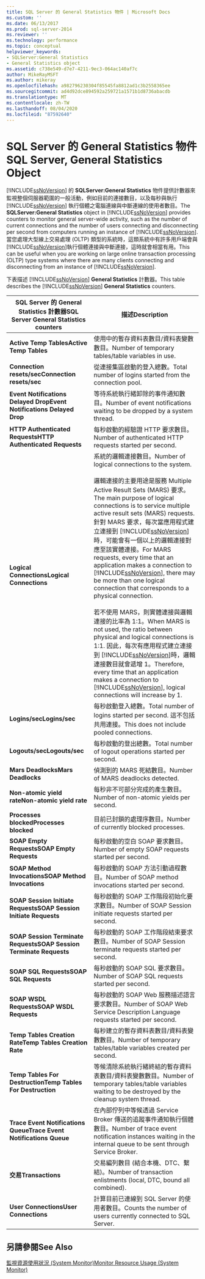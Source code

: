```yaml
---
title: SQL Server 的 General Statistics 物件 | Microsoft Docs
ms.custom: ''
ms.date: 06/13/2017
ms.prod: sql-server-2014
ms.reviewer: ''
ms.technology: performance
ms.topic: conceptual
helpviewer_keywords:
- SQLServer:General Statistics
- General Statistics object
ms.assetid: c738e549-d7e7-4211-9ec3-064ac140af7c
author: MikeRayMSFT
ms.author: mikeray
ms.openlocfilehash: a982796230304f85545fa8812ad1c3b2558365ee
ms.sourcegitcommit: ad4d92dce894592a259721a1571b1d8736abacdb
ms.translationtype: MT
ms.contentlocale: zh-TW
ms.lasthandoff: 08/04/2020
ms.locfileid: "87592640"
---
```

# <a name="sql-server-general-statistics-object"></a><span data-ttu-id="237eb-102">SQL Server 的 General Statistics 物件</span><span class="sxs-lookup"><span data-stu-id="237eb-102">SQL Server, General Statistics Object</span></span>
  <span data-ttu-id="237eb-103">[!INCLUDE[ssNoVersion](../../includes/ssnoversion-md.md)] 的 **SQLServer:General Statistics** 物件提供計數器來監視整個伺服器範圍的一般活動，例如目前的連接數目，以及每秒與執行 [!INCLUDE[ssNoVersion](../../includes/ssnoversion-md.md)] 執行個體之電腦連線與中斷連線的使用者數目。</span><span class="sxs-lookup"><span data-stu-id="237eb-103">The **SQLServer:General Statistics** object in [!INCLUDE[ssNoVersion](../../includes/ssnoversion-md.md)] provides counters to monitor general server-wide activity, such as the number of current connections and the number of users connecting and disconnecting per second from computers running an instance of [!INCLUDE[ssNoVersion](../../includes/ssnoversion-md.md)].</span></span> <span data-ttu-id="237eb-104">當您處理大型線上交易處理 (OLTP) 類型的系統時，這類系統中有許多用戶端會與 [!INCLUDE[ssNoVersion](../../includes/ssnoversion-md.md)]執行個體連接與中斷連接，這時就會相當有用。</span><span class="sxs-lookup"><span data-stu-id="237eb-104">This can be useful when you are working on large online transaction processing (OLTP) type systems where there are many clients connecting and disconnecting from an instance of [!INCLUDE[ssNoVersion](../../includes/ssnoversion-md.md)].</span></span>  
  
 <span data-ttu-id="237eb-105">下表描述 [!INCLUDE[ssNoVersion](../../includes/ssnoversion-md.md)] **General Statistics** 計數器。</span><span class="sxs-lookup"><span data-stu-id="237eb-105">This table describes the [!INCLUDE[ssNoVersion](../../includes/ssnoversion-md.md)] **General Statistics** counters.</span></span>  
  
|<span data-ttu-id="237eb-106">SQL Server 的 General Statistics 計數器</span><span class="sxs-lookup"><span data-stu-id="237eb-106">SQL Server General Statistics counters</span></span>|<span data-ttu-id="237eb-107">描述</span><span class="sxs-lookup"><span data-stu-id="237eb-107">Description</span></span>|  
|--------------------------------------------|-----------------|  
|<span data-ttu-id="237eb-108">**Active Temp Tables**</span><span class="sxs-lookup"><span data-stu-id="237eb-108">**Active Temp Tables**</span></span>|<span data-ttu-id="237eb-109">使用中的暫存資料表數目/資料表變數數目。</span><span class="sxs-lookup"><span data-stu-id="237eb-109">Number of temporary tables/table variables in use.</span></span>|  
|<span data-ttu-id="237eb-110">**Connection resets/sec**</span><span class="sxs-lookup"><span data-stu-id="237eb-110">**Connection resets/sec**</span></span>|<span data-ttu-id="237eb-111">從連接集區啟動的登入總數。</span><span class="sxs-lookup"><span data-stu-id="237eb-111">Total number of logins started from the connection pool.</span></span>|  
|<span data-ttu-id="237eb-112">**Event Notifications Delayed Drop**</span><span class="sxs-lookup"><span data-stu-id="237eb-112">**Event Notifications Delayed Drop**</span></span>|<span data-ttu-id="237eb-113">等待系統執行緒卸除的事件通知數目。</span><span class="sxs-lookup"><span data-stu-id="237eb-113">Number of event notifications waiting to be dropped by a system thread.</span></span>|  
|<span data-ttu-id="237eb-114">**HTTP Authenticated Requests**</span><span class="sxs-lookup"><span data-stu-id="237eb-114">**HTTP Authenticated Requests**</span></span>|<span data-ttu-id="237eb-115">每秒啟動的經驗證 HTTP 要求數目。</span><span class="sxs-lookup"><span data-stu-id="237eb-115">Number of authenticated HTTP requests started per second.</span></span>|  
|<span data-ttu-id="237eb-116">**Logical Connections**</span><span class="sxs-lookup"><span data-stu-id="237eb-116">**Logical Connections**</span></span>|<span data-ttu-id="237eb-117">系統的邏輯連接數目。</span><span class="sxs-lookup"><span data-stu-id="237eb-117">Number of logical connections to the system.</span></span><br /><br /> <span data-ttu-id="237eb-118">邏輯連接的主要用途是服務 Multiple Active Result Sets (MARS) 要求。</span><span class="sxs-lookup"><span data-stu-id="237eb-118">The main purpose of logical connections is to service multiple active result sets (MARS) requests.</span></span> <span data-ttu-id="237eb-119">針對 MARS 要求，每次當應用程式建立連接到 [!INCLUDE[ssNoVersion](../../includes/ssnoversion-md.md)]時，可能會有一個以上的邏輯連接對應至該實體連接。</span><span class="sxs-lookup"><span data-stu-id="237eb-119">For MARS requests, every time that an application makes a connection to [!INCLUDE[ssNoVersion](../../includes/ssnoversion-md.md)], there may be more than one logical connection that corresponds to a physical connection.</span></span><br /><br /> <span data-ttu-id="237eb-120">若不使用 MARS，則實體連接與邏輯連接的比率為 1:1。</span><span class="sxs-lookup"><span data-stu-id="237eb-120">When MARS is not used, the ratio between physical and logical connections is 1:1.</span></span> <span data-ttu-id="237eb-121">因此，每次有應用程式建立連接到 [!INCLUDE[ssNoVersion](../../includes/ssnoversion-md.md)]時，邏輯連接數目就會遞增 1。</span><span class="sxs-lookup"><span data-stu-id="237eb-121">Therefore, every time that an application makes a connection to [!INCLUDE[ssNoVersion](../../includes/ssnoversion-md.md)], logical connections will increase by 1.</span></span>|  
|<span data-ttu-id="237eb-122">**Logins/sec**</span><span class="sxs-lookup"><span data-stu-id="237eb-122">**Logins/sec**</span></span>|<span data-ttu-id="237eb-123">每秒啟動登入總數。</span><span class="sxs-lookup"><span data-stu-id="237eb-123">Total number of logins started per second.</span></span> <span data-ttu-id="237eb-124">這不包括共用連接。</span><span class="sxs-lookup"><span data-stu-id="237eb-124">This does not include pooled connections.</span></span>|  
|<span data-ttu-id="237eb-125">**Logouts/sec**</span><span class="sxs-lookup"><span data-stu-id="237eb-125">**Logouts/sec**</span></span>|<span data-ttu-id="237eb-126">每秒啟動的登出總數。</span><span class="sxs-lookup"><span data-stu-id="237eb-126">Total number of logout operations started per second.</span></span>|  
|<span data-ttu-id="237eb-127">**Mars Deadlocks**</span><span class="sxs-lookup"><span data-stu-id="237eb-127">**Mars Deadlocks**</span></span>|<span data-ttu-id="237eb-128">偵測到的 MARS 死結數目。</span><span class="sxs-lookup"><span data-stu-id="237eb-128">Number of MARS deadlocks detected.</span></span>|  
|<span data-ttu-id="237eb-129">**Non-atomic yield rate**</span><span class="sxs-lookup"><span data-stu-id="237eb-129">**Non-atomic yield rate**</span></span>|<span data-ttu-id="237eb-130">每秒非不可部分完成的產生數目。</span><span class="sxs-lookup"><span data-stu-id="237eb-130">Number of non-atomic yields per second.</span></span>|  
|<span data-ttu-id="237eb-131">**Processes blocked**</span><span class="sxs-lookup"><span data-stu-id="237eb-131">**Processes blocked**</span></span>|<span data-ttu-id="237eb-132">目前已封鎖的處理序數目。</span><span class="sxs-lookup"><span data-stu-id="237eb-132">Number of currently blocked processes.</span></span>|  
|<span data-ttu-id="237eb-133">**SOAP Empty Requests**</span><span class="sxs-lookup"><span data-stu-id="237eb-133">**SOAP Empty Requests**</span></span>|<span data-ttu-id="237eb-134">每秒啟動的空白 SOAP 要求數目。</span><span class="sxs-lookup"><span data-stu-id="237eb-134">Number of empty SOAP requests started per second.</span></span>|  
|<span data-ttu-id="237eb-135">**SOAP Method Invocations**</span><span class="sxs-lookup"><span data-stu-id="237eb-135">**SOAP Method Invocations**</span></span>|<span data-ttu-id="237eb-136">每秒啟動的 SOAP 方法引動過程數目。</span><span class="sxs-lookup"><span data-stu-id="237eb-136">Number of SOAP method invocations started per second.</span></span>|  
|<span data-ttu-id="237eb-137">**SOAP Session Initiate Requests**</span><span class="sxs-lookup"><span data-stu-id="237eb-137">**SOAP Session Initiate Requests**</span></span>|<span data-ttu-id="237eb-138">每秒啟動的 SOAP 工作階段初始化要求數目。</span><span class="sxs-lookup"><span data-stu-id="237eb-138">Number of SOAP Session initiate requests started per second.</span></span>|  
|<span data-ttu-id="237eb-139">**SOAP Session Terminate Requests**</span><span class="sxs-lookup"><span data-stu-id="237eb-139">**SOAP Session Terminate Requests**</span></span>|<span data-ttu-id="237eb-140">每秒啟動的 SOAP 工作階段結束要求數目。</span><span class="sxs-lookup"><span data-stu-id="237eb-140">Number of SOAP Session terminate requests started per second.</span></span>|  
|<span data-ttu-id="237eb-141">**SOAP SQL Requests**</span><span class="sxs-lookup"><span data-stu-id="237eb-141">**SOAP SQL Requests**</span></span>|<span data-ttu-id="237eb-142">每秒啟動的 SOAP SQL 要求數目。</span><span class="sxs-lookup"><span data-stu-id="237eb-142">Number of SOAP SQL requests started per second.</span></span>|  
|<span data-ttu-id="237eb-143">**SOAP WSDL Requests**</span><span class="sxs-lookup"><span data-stu-id="237eb-143">**SOAP WSDL Requests**</span></span>|<span data-ttu-id="237eb-144">每秒啟動的 SOAP Web 服務描述語言要求數目。</span><span class="sxs-lookup"><span data-stu-id="237eb-144">Number of SOAP Web Service Description Language requests started per second.</span></span>|  
|<span data-ttu-id="237eb-145">**Temp Tables Creation Rate**</span><span class="sxs-lookup"><span data-stu-id="237eb-145">**Temp Tables Creation Rate**</span></span>|<span data-ttu-id="237eb-146">每秒建立的暫存資料表數目/資料表變數數目。</span><span class="sxs-lookup"><span data-stu-id="237eb-146">Number of temporary tables/table variables created per second.</span></span>|  
|<span data-ttu-id="237eb-147">**Temp Tables For Destruction**</span><span class="sxs-lookup"><span data-stu-id="237eb-147">**Temp Tables For Destruction**</span></span>|<span data-ttu-id="237eb-148">等候清除系統執行緒終結的暫存資料表數目/資料表變數數目。</span><span class="sxs-lookup"><span data-stu-id="237eb-148">Number of temporary tables/table variables waiting to be destroyed by the cleanup system thread.</span></span>|  
|<span data-ttu-id="237eb-149">**Trace Event Notifications Queue**</span><span class="sxs-lookup"><span data-stu-id="237eb-149">**Trace Event Notifications Queue**</span></span>|<span data-ttu-id="237eb-150">在內部佇列中等候透過 Service Broker 傳送的追蹤事件通知執行個體數目。</span><span class="sxs-lookup"><span data-stu-id="237eb-150">Number of trace event notification instances waiting in the internal queue to be sent through Service Broker.</span></span>|  
|<span data-ttu-id="237eb-151">**交易**</span><span class="sxs-lookup"><span data-stu-id="237eb-151">**Transactions**</span></span>|<span data-ttu-id="237eb-152">交易編列數目 (結合本機、DTC、繫結)。</span><span class="sxs-lookup"><span data-stu-id="237eb-152">Number of transaction enlistments (local, DTC, bound all combined).</span></span>|  
|<span data-ttu-id="237eb-153">**User Connections**</span><span class="sxs-lookup"><span data-stu-id="237eb-153">**User Connections**</span></span>|<span data-ttu-id="237eb-154">計算目前已連線到 SQL Server 的使用者數目。</span><span class="sxs-lookup"><span data-stu-id="237eb-154">Counts the number of users currently connected to SQL Server.</span></span>|  
  
## <a name="see-also"></a><span data-ttu-id="237eb-155">另請參閱</span><span class="sxs-lookup"><span data-stu-id="237eb-155">See Also</span></span>  
 [<span data-ttu-id="237eb-156">監視資源使用狀況 &#40;System Monitor&#41;</span><span class="sxs-lookup"><span data-stu-id="237eb-156">Monitor Resource Usage &#40;System Monitor&#41;</span></span>](monitor-resource-usage-system-monitor.md)  
  
  
